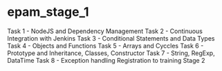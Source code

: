 # epam_stage_1
Task 1 - NodeJS and Dependency Management
Task 2 - Continuous Integration with Jenkins
Task 3 - Conditional Statements and Data Types
Task 4 - Objects and Functions
Task 5 - Arrays and Cyccles
Task 6 - Prototype and Inheritance, Classes, Constructor
Task 7 - String, RegExp, DataTime
Task 8 - Exception handling
Registration to training Stage 2
